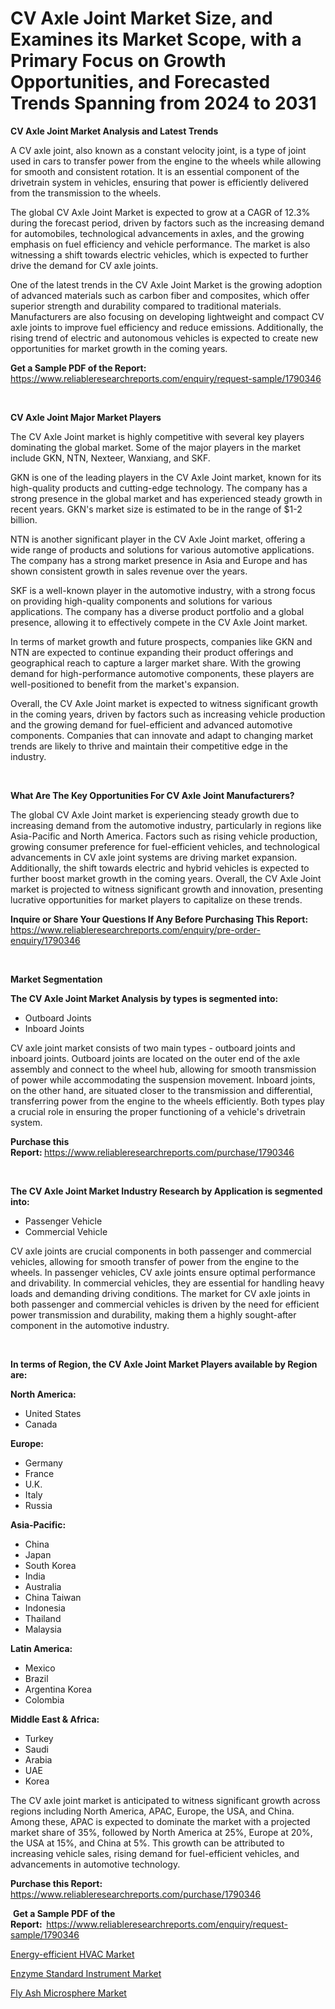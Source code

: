 <p><h1>CV Axle Joint Market Size, and Examines its Market Scope, with a Primary Focus on Growth Opportunities, and Forecasted Trends Spanning from 2024 to 2031</h1></p><p><strong>CV Axle Joint Market Analysis and Latest Trends</strong></p>
<p><p>A CV axle joint, also known as a constant velocity joint, is a type of joint used in cars to transfer power from the engine to the wheels while allowing for smooth and consistent rotation. It is an essential component of the drivetrain system in vehicles, ensuring that power is efficiently delivered from the transmission to the wheels.</p><p>The global CV Axle Joint Market is expected to grow at a CAGR of 12.3% during the forecast period, driven by factors such as the increasing demand for automobiles, technological advancements in axles, and the growing emphasis on fuel efficiency and vehicle performance. The market is also witnessing a shift towards electric vehicles, which is expected to further drive the demand for CV axle joints.</p><p>One of the latest trends in the CV Axle Joint Market is the growing adoption of advanced materials such as carbon fiber and composites, which offer superior strength and durability compared to traditional materials. Manufacturers are also focusing on developing lightweight and compact CV axle joints to improve fuel efficiency and reduce emissions. Additionally, the rising trend of electric and autonomous vehicles is expected to create new opportunities for market growth in the coming years.</p></p>
<p><strong>Get a Sample PDF of the Report:&nbsp;</strong> <a href="https://www.reliableresearchreports.com/enquiry/request-sample/1790346">https://www.reliableresearchreports.com/enquiry/request-sample/1790346</a></p>
<p>&nbsp;</p>
<p><strong>CV Axle Joint Major Market Players</strong></p>
<p><p>The CV Axle Joint market is highly competitive with several key players dominating the global market. Some of the major players in the market include GKN, NTN, Nexteer, Wanxiang, and SKF. </p><p>GKN is one of the leading players in the CV Axle Joint market, known for its high-quality products and cutting-edge technology. The company has a strong presence in the global market and has experienced steady growth in recent years. GKN's market size is estimated to be in the range of $1-2 billion.</p><p>NTN is another significant player in the CV Axle Joint market, offering a wide range of products and solutions for various automotive applications. The company has a strong market presence in Asia and Europe and has shown consistent growth in sales revenue over the years.</p><p>SKF is a well-known player in the automotive industry, with a strong focus on providing high-quality components and solutions for various applications. The company has a diverse product portfolio and a global presence, allowing it to effectively compete in the CV Axle Joint market.</p><p>In terms of market growth and future prospects, companies like GKN and NTN are expected to continue expanding their product offerings and geographical reach to capture a larger market share. With the growing demand for high-performance automotive components, these players are well-positioned to benefit from the market's expansion.</p><p>Overall, the CV Axle Joint market is expected to witness significant growth in the coming years, driven by factors such as increasing vehicle production and the growing demand for fuel-efficient and advanced automotive components. Companies that can innovate and adapt to changing market trends are likely to thrive and maintain their competitive edge in the industry.</p></p>
<p>&nbsp;</p>
<p><strong>What Are The Key Opportunities For CV Axle Joint Manufacturers?</strong></p>
<p><p>The global CV Axle Joint market is experiencing steady growth due to increasing demand from the automotive industry, particularly in regions like Asia-Pacific and North America. Factors such as rising vehicle production, growing consumer preference for fuel-efficient vehicles, and technological advancements in CV axle joint systems are driving market expansion. Additionally, the shift towards electric and hybrid vehicles is expected to further boost market growth in the coming years. Overall, the CV Axle Joint market is projected to witness significant growth and innovation, presenting lucrative opportunities for market players to capitalize on these trends.</p></p>
<p><strong>Inquire or Share Your Questions If Any Before Purchasing This Report:</strong> <a href="https://www.reliableresearchreports.com/enquiry/pre-order-enquiry/1790346">https://www.reliableresearchreports.com/enquiry/pre-order-enquiry/1790346</a></p>
<p>&nbsp;</p>
<p><strong>Market Segmentation</strong></p>
<p><strong>The CV Axle Joint Market Analysis by types is segmented into:</strong></p>
<p><ul><li>Outboard Joints</li><li>Inboard Joints</li></ul></p>
<p><p>CV axle joint market consists of two main types - outboard joints and inboard joints. Outboard joints are located on the outer end of the axle assembly and connect to the wheel hub, allowing for smooth transmission of power while accommodating the suspension movement. Inboard joints, on the other hand, are situated closer to the transmission and differential, transferring power from the engine to the wheels efficiently. Both types play a crucial role in ensuring the proper functioning of a vehicle's drivetrain system.</p></p>
<p><strong>Purchase this Report:&nbsp;</strong><a href="https://www.reliableresearchreports.com/purchase/1790346">https://www.reliableresearchreports.com/purchase/1790346</a></p>
<p>&nbsp;</p>
<p><strong>The CV Axle Joint Market Industry Research by Application is segmented into:</strong></p>
<p><ul><li>Passenger Vehicle</li><li>Commercial Vehicle</li></ul></p>
<p><p>CV axle joints are crucial components in both passenger and commercial vehicles, allowing for smooth transfer of power from the engine to the wheels. In passenger vehicles, CV axle joints ensure optimal performance and drivability. In commercial vehicles, they are essential for handling heavy loads and demanding driving conditions. The market for CV axle joints in both passenger and commercial vehicles is driven by the need for efficient power transmission and durability, making them a highly sought-after component in the automotive industry.</p></p>
<p>&nbsp;</p>
<p><strong>In terms of Region, the CV Axle Joint Market Players available by Region are:</strong></p>
<p>
    <p> <strong> North America: </strong>
        <ul>
            <li>United States</li>
            <li>Canada</li>
        </ul>
        </p> 
    <p> <strong> Europe: </strong>
        <ul>
            <li>Germany</li>
            <li>France</li>
            <li>U.K.</li>
            <li>Italy</li>
            <li>Russia</li>
        </ul>
        </p> 
    <p> <strong> Asia-Pacific: </strong>
        <ul>
            <li>China</li>
            <li>Japan</li>
            <li>South Korea</li>
            <li>India</li>
            <li>Australia</li>
            <li>China Taiwan</li>
            <li>Indonesia</li>
            <li>Thailand</li>
            <li>Malaysia</li>
        </ul>
        </p> 
    <p> <strong> Latin America: </strong>
        <ul>
            <li>Mexico</li>
            <li>Brazil</li>
            <li>Argentina Korea</li>
            <li>Colombia</li>
        </ul>
        </p> 
    <p> <strong> Middle East & Africa: </strong>
        <ul>
            <li>Turkey</li>
            <li>Saudi</li>
            <li>Arabia</li>
            <li>UAE</li>
            <li>Korea</li>
        </ul>
    </p>
    </p>
<p><p>The CV axle joint market is anticipated to witness significant growth across regions including North America, APAC, Europe, the USA, and China. Among these, APAC is expected to dominate the market with a projected market share of 35%, followed by North America at 25%, Europe at 20%, the USA at 15%, and China at 5%. This growth can be attributed to increasing vehicle sales, rising demand for fuel-efficient vehicles, and advancements in automotive technology.</p></p>
<p><strong>Purchase this Report: </strong><a href="https://www.reliableresearchreports.com/purchase/1790346">https://www.reliableresearchreports.com/purchase/1790346</a></p>
<p>&nbsp;<strong>Get a Sample PDF of the Report:&nbsp;&nbsp;</strong><a href="https://www.reliableresearchreports.com/enquiry/request-sample/1790346">https://www.reliableresearchreports.com/enquiry/request-sample/1790346</a></p>
<p><strong></strong></p>
<p><p><a href="https://view.publitas.com/reportprime-1/energy-efficient-hvac-market-dynamics-2023-2030-also-about-its-market-trends-projections-and-opportunities/">Energy-efficient HVAC Market</a></p><p><a href="https://view.publitas.com/reportprime-1/enzyme-standard-instrument-market-dynamics-2023-2030-also-about-its-market-trends-projections-and-opportunities/">Enzyme Standard Instrument Market</a></p><p><a href="https://view.publitas.com/reportprime-1/fly-ash-microsphere-market-size-market-trends-and-growth-outlook-forecasted-for-period-from-2023-to-2030/">Fly Ash Microsphere Market</a></p></p>